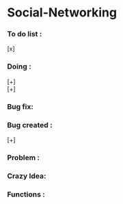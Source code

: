 # Social-Networking

### To do list :
[x]  <br>
### Doing :
[+] <br>
[+] <br>
### Bug fix:

### Bug created :
[+]
### Problem :

### Crazy Idea:

### Functions :
